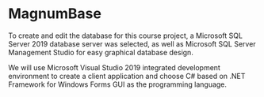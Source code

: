 # MagnumBase
To create and edit the database for this course project, a Microsoft SQL Server 2019 database server was selected, 
as well as Microsoft SQL Server Management Studio for easy graphical database design.

We will use Microsoft Visual Studio 2019 integrated development environment to create a client application 
and choose C# based on .NET Framework for Windows Forms GUI as the programming language. 

